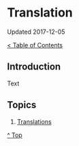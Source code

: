 <head>
</head>

# Translation

Updated 2017-12-05

[< Table of Contents][0]

## Introduction

Text

## Topics

1. [Translations][1]

[^ Top][99]

[0]: ../README.md
[1]: translations.md
[99]: README.md
